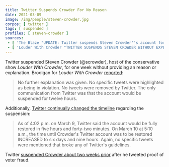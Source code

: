 ```yaml
---
title: Twitter Suspends Crowder For No Reason
date: 2021-03-09
image: /img/people/steven-crowder.jpg
corpos: [ twitter ]
tags: [ suspended ]
profiles: [ steven-crowder ]
sources:
 - [ 'The Blaze "UPDATE: Twitter suspends Steven Crowder''s account for 7 days without any explanation" by Phil Shiver (9 Mar 2021)', 'archive.ph/BAQ77' ]
 - [ 'Louder With Crowder "TWITTER SUSPENDS STEVEN CROWDER WITHOUT EXPLANATION, INCREASES SUSPENSION OVERNIGHT ALSO WITHOUT EXPLANATION" by Brodigan (10 Mar 2021)', 'archive.ph/eqTXC' ]
---
```


Twitter suspended Steven Crowder (@scrowder), host of the conservative show
_Louder With Crowder_, for one week without providing an reason or explanation.
Brodigan for _Louder With Crowder_
[reported](https://archive.ph/eqTXC#selection-957.0-957.221):

> No further explanation was given. No specific tweets were highlighted as
> being in violation. No tweets were removed by Twitter. The only communication
> from Twitter was that the account would be suspended for twelve hours.

Additionally, [Twitter continually changed the
timeline](https://archive.ph/eqTXC#selection-1085.0-1209.204) regarding the
suspension:

> As of 4:02 p.m. on March 9, Twitter said the account would be fully restored
> in five hours and forty-two minutes. On March 10 at 5:10 a.m., the time until
> Crowder's Twitter account was to be restored INCREASED to six days and nine
> hours. Again, no specific tweets were mentioned that broke any of Twitter's
> guidelines.

Twitter [suspended Crowder about two weeks
prior](/e/twitter-suspends-crowder-voter-fraud-proof/) after he tweeted proof
of voter fraud.
